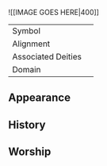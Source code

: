 ![[IMAGE GOES HERE|400]]

|                    |     |
| ------------------ | --- |
| Symbol             |     |
| Alignment          |     |
| Associated Deities |     |
| Domain             |     |

## Appearance

## History

## Worship
